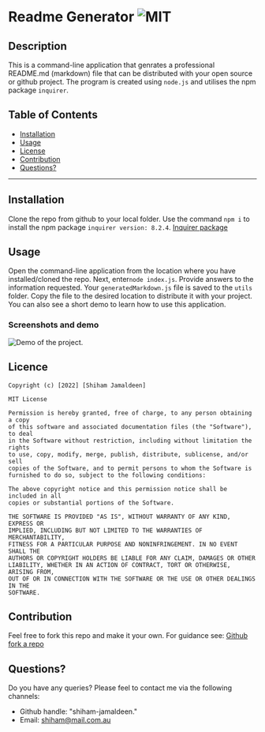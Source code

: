 # Readme Generator ![MIT](https://img.shields.io/badge/License-MIT-red)

## Description

This is a command-line application that genrates a professional README.md (markdown) file that can be distributed with your open source or github project. The program is created using `node.js` and utilises the npm package `inquirer`.

## Table of Contents

- [Installation](#installation)
- [Usage](#usage)
- [License](#license)
- [Contribution](#contribution)
- [Questions?](#questions)
<hr/>

## Installation

Clone the repo from github to your local folder. Use the command `npm i` to install the npm package `inquirer version: 8.2.4`.
[Inquirer package](https://www.npmjs.com/package/inquirer/v/8.2.4)

## Usage

Open the command-line application from the location where you have installed/cloned the repo. Next, enter`node index.js`. Provide answers to the information requested. Your `generatedMarkdown.js` file is saved to the `utils` folder. Copy the file to the desired location to distribute it with your project. You can also see a short demo to learn how to use this application.

### Screenshots and demo

![Demo of the project.](./images/demo-video.gif)

## Licence

    Copyright (c) [2022] [Shiham Jamaldeen]

    MIT License

    Permission is hereby granted, free of charge, to any person obtaining a copy
    of this software and associated documentation files (the "Software"), to deal
    in the Software without restriction, including without limitation the rights
    to use, copy, modify, merge, publish, distribute, sublicense, and/or sell
    copies of the Software, and to permit persons to whom the Software is
    furnished to do so, subject to the following conditions:

    The above copyright notice and this permission notice shall be included in all
    copies or substantial portions of the Software.

    THE SOFTWARE IS PROVIDED "AS IS", WITHOUT WARRANTY OF ANY KIND, EXPRESS OR
    IMPLIED, INCLUDING BUT NOT LIMITED TO THE WARRANTIES OF MERCHANTABILITY,
    FITNESS FOR A PARTICULAR PURPOSE AND NONINFRINGEMENT. IN NO EVENT SHALL THE
    AUTHORS OR COPYRIGHT HOLDERS BE LIABLE FOR ANY CLAIM, DAMAGES OR OTHER
    LIABILITY, WHETHER IN AN ACTION OF CONTRACT, TORT OR OTHERWISE, ARISING FROM,
    OUT OF OR IN CONNECTION WITH THE SOFTWARE OR THE USE OR OTHER DEALINGS IN THE
    SOFTWARE.

## Contribution

Feel free to fork this repo and make it your own. For guidance see:
[Github fork a repo](https://docs.github.com/en/get-started/quickstart/fork-a-repo)

## Questions?

Do you have any queries?
Please feel to contact me via the following channels:
- Github handle: "shiham-jamaldeen."
- Email: shiham@mail.com.au
